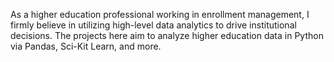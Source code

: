 As a higher education professional working in enrollment management, I firmly believe in utilizing high-level data analytics to drive institutional decisions. The projects here aim to analyze higher education data in Python via Pandas, Sci-Kit Learn, and more. 
